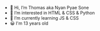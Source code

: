 - 👋 Hi, I’m Thomas aka Nyan Pyae Sone
- 👀 I’m interested in HTML & CSS & Python
- 🌱 I’m currently learning JS & CSS
- 😀 I'm 13 years old
<!---
Thomasaung12345/Thomasaung12345 is a ✨ special ✨ repository because its `README.md` (this file) appears on your GitHub profile.
You can click the Preview link to take a look at your changes.
--->
